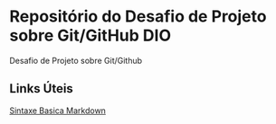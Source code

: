 # Repositório do Desafio de Projeto sobre Git/GitHub DIO
Desafio de Projeto sobre Git/Github

## Links Úteis
[Sintaxe Basica Markdown](https://www.markdownguide.org/basic-syntax/)
